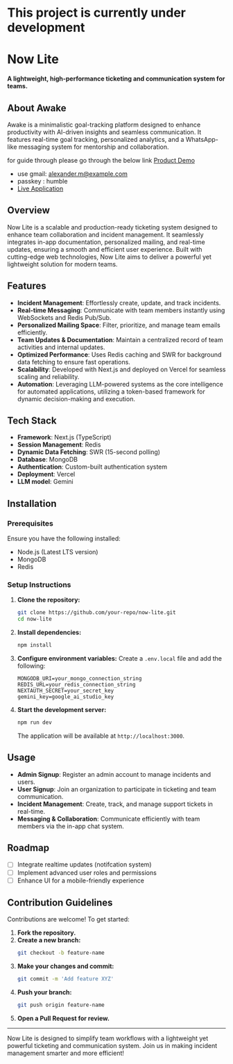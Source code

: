 
# This project is currently under development

# Now Lite
**A lightweight, high-performance ticketing and communication system for teams.**

## About Awake

Awake is a minimalistic goal-tracking platform designed to enhance productivity with AI-driven insights and seamless communication. It features real-time goal tracking, personalized analytics, and a WhatsApp-like messaging system for mentorship and collaboration.

for guide through please go through the below link
[Product Demo]()

- use gmail: alexander.m@example.com
- passkey : humble
- [Live Application](https://servicenowlite-git-main-lokadithyams-projects.vercel.app/home)


## Overview
Now Lite is a scalable and production-ready ticketing system designed to enhance team collaboration and incident management. It seamlessly integrates in-app documentation, personalized mailing, and real-time updates, ensuring a smooth and efficient user experience. Built with cutting-edge web technologies, Now Lite aims to deliver a powerful yet lightweight solution for modern teams.

## Features
- **Incident Management**: Effortlessly create, update, and track incidents.
- **Real-time Messaging**: Communicate with team members instantly using WebSockets and Redis Pub/Sub.
- **Personalized Mailing Space**: Filter, prioritize, and manage team emails efficiently.
- **Team Updates & Documentation**: Maintain a centralized record of team activities and internal updates.
- **Optimized Performance**: Uses Redis caching and SWR for background data fetching to ensure fast operations.
- **Scalability**: Developed with Next.js and deployed on Vercel for seamless scaling and reliability.
- **Automation**: Leveraging LLM-powered systems as the core intelligence for automated applications, utilizing a token-based framework for dynamic decision-making and execution.

## Tech Stack
- **Framework**: Next.js (TypeScript)
- **Session Management**: Redis
- **Dynamic Data Fetching**: SWR (15-second polling)
- **Database**: MongoDB
- **Authentication**: Custom-built authentication system
- **Deployment**: Vercel
- **LLM model**: Gemini

## Installation
### Prerequisites
Ensure you have the following installed:
- Node.js (Latest LTS version)
- MongoDB
- Redis

### Setup Instructions
1. **Clone the repository:**
   ```sh
   git clone https://github.com/your-repo/now-lite.git
   cd now-lite
   ```
2. **Install dependencies:**
   ```sh
   npm install
   ```
3. **Configure environment variables:**
   Create a `.env.local` file and add the following:
   ```env
   MONGODB_URI=your_mongo_connection_string
   REDIS_URL=your_redis_connection_string
   NEXTAUTH_SECRET=your_secret_key
   gemini_key=google_ai_studio_key
   ```
4. **Start the development server:**
   ```sh
   npm run dev
   ```
   The application will be available at `http://localhost:3000`.

## Usage
- **Admin Signup**: Register an admin account to manage incidents and users.
- **User Signup**: Join an organization to participate in ticketing and team communication.
- **Incident Management**: Create, track, and manage support tickets in real-time.
- **Messaging & Collaboration**: Communicate efficiently with team members via the in-app chat system.

## Roadmap
- [ ] Integrate realtime updates (notifcation system)
- [ ] Implement advanced user roles and permissions
- [ ] Enhance UI for a mobile-friendly experience

## Contribution Guidelines
Contributions are welcome! To get started:
1. **Fork the repository.**
2. **Create a new branch:**
   ```sh
   git checkout -b feature-name
   ```
3. **Make your changes and commit:**
   ```sh
   git commit -m 'Add feature XYZ'
   ```
4. **Push your branch:**
   ```sh
   git push origin feature-name
   ```
5. **Open a Pull Request for review.**

---
Now Lite is designed to simplify team workflows with a lightweight yet powerful ticketing and communication system. Join us in making incident management smarter and more efficient!


